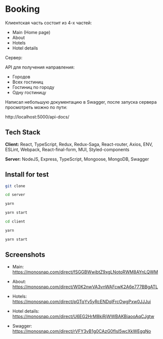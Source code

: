 # Booking

Клиентская часть состоит из 4-х частей:

- Main (Home page)
- About
- Hotels
- Hotel details

Сервер:

API для получения направления:

- Городов
- Всех гостиниц
- Гостиниц по городу
- Одну гостиницу

Написал небольшую документацию в Swagger, после запуска сервера просмотреть можно по пути:

http://localhost:5000/api-docs/

## Tech Stack

**Client:** React, TypeScript, Redux, Redux-Saga, React-router, Axios, ENV, ESLint, Webpack, React-final-form, MUI, Styled-components

**Server:** NodeJS, Express, TypeScript, Mongoose, MongoDB, Swagger

## Install for test

```bash
git clone
```

```bash
cd server
```

```bash
yarn
```

```bash
yarn start
```

```bash
cd client
```

```bash
yarn
```

```bash
yarn start
```

## Screenshots

- Main:
  https://monosnap.com/direct/fSGGBWwibtZ9xgLNotoRWM8AYnLQWM

- About:
  https://monosnap.com/direct/W0K2nwVA3vnWAFcwK2A6e777BBgATL

- Hotels:
  https://monosnap.com/direct/pGTqYv5yRcENDqlFrcOwgPxw0JJJui

- Hotel details:
  https://monosnap.com/direct/U6EG2HrM8kiRjWWBAKBiaooAqCJgtw

- Swagger:
  https://monosnap.com/direct/rVFY3vB1g0CAzG0fIsI5wcXkWEgqNo
